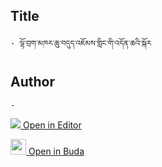 ## Title
	- ལྷོ་བྲག་མཁར་ཆུ་བདུད་འཇོམས་གླིང་གི་འདོན་ཆའི་སྐོར

## Author
	- 



[<img src="https://img.icons8.com/color/25/000000/edit-property.png"> Open in Editor](http://editor.openpecha.org/P001669)

[<img width="25" src="https://library.bdrc.io/icons/BUDA-small.svg"> Open in Buda](https://library.bdrc.io/show/bdr:IE0OPP001669)
